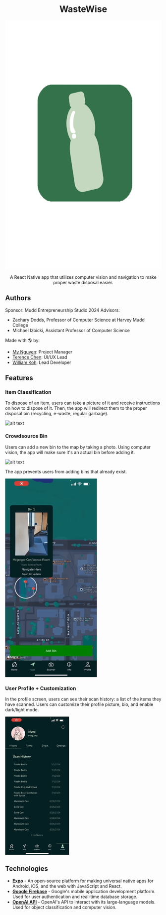 <h1 align="center">WasteWise</h1>

<p align="center">
    <img src="assets/logo2.png" width="800" height="800" alt="Profile Picture">
</p>

<p align="center">
    A React Native app that utilizes computer vision and navigation to make proper waste disposal easier.
</p>


## Authors
Sponsor: Mudd Entrepreneurship Studio 2024 
Advisors: 
- Zachary Dodds, Professor of Computer Science at Harvey Mudd College
- Michael Izbicki, Assistant Professor of Computer Science

Made with 🌎 by:
* [My Nguyen](https://mynguyen.vercel.app/): Project Manager
* [Terence Chen](https://github.com/TCHEN621130): UI/UX Lead
* [William Koh](https://kohdingjourney.netlify.app/): Lead Developer

## Features

### Item Classification
To dispose of an item, users can take a picture of it and receive instructions on how to dispose of it. Then, the app will redirect them to the proper disposal bin (recycling, e-waste, regular garbage).

![alt text](/assets/gifs/scanning.gif)

### Crowdsource Bin
Users can add a new bin to the map by taking a photo. Using computer vision, the app will make sure it's an actual bin before adding it.

![alt text](/assets/gifs/addBin.gif)


The app prevents users from adding bins that already exist. 

![alt text](/assets/gifs/binExists.gif)


### User Profile + Customization
In the profile screen, users can see their scan history: a list of the items they have scanned. Users can customize their profile picture, bio, and enable dark/light mode. 

![alt text](/assets/gifs/profilepic.gif)


## Technologies
- <b><a href="https://expo.dev/" target="_blank">Expo</a></b> - An open-source platform for making universal native apps for Android, iOS, and the web with JavaScript and React. 
- <b><a href="https://firebase.google.com/" target="_blank">Google Firebase</a></b> - Google's mobile application development platform. Used for user authentication and real-time database storage.
- <b><a href="https://platform.openai.com/docs/overview" target="_blank">OpenAI API</a></b> - OpenAI's API to interact with its large-language models. Used for object classification and computer vision.
